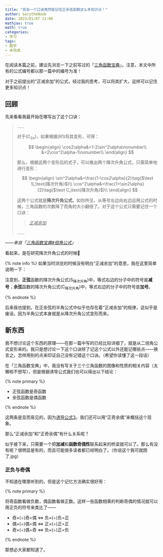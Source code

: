 ```yaml
---
title: "背会一个口诀竟然能记住正余弦函数这么多知识点！"
author: GarytheNoob
date: 2023/01/07 21:00
mathjax: true
math: true
categories:
- 学习
tags:
- 数学
- 未完成
---
```


在阅读本篇之前，建议先浏览一下之前写过的「[三角函数宝典](https://garythenoob.github.io/01trigonometric_func_algs/)」。注意，本文中所有的公式编号都以那一篇中的编号为准！

对于之前提出的“正减余加”的公式，经过我的思考，可以将其扩大，这样可以记住更多知识点！

<!-- more -->

## 回顾

先来看看我最开始在哪写出了这个口诀：

>……
>
>对于$(\text{C}_{2\alpha})$，如果根据$\text{(R1)}$将其变形，可得：
>
>$$
>\begin{align}
>\cos2\alpha&=1-2\sin^2\alpha\nonumber\\
>&=2\cos^2\alpha-1\nonumber\\
>\end{align}
>$$
>
>那么，根据这两个变形后的式子，可以推出两个降次升角公式，只需简单地进行变形：
>
>$$
>\begin{align}
>\sin^2\alpha&=\frac{1-\cos2\alpha}{2}\tag{$\text S_\text{降次升角}$}\\
>\cos^2\alpha&=\frac{1+\sin2\alpha}{2}\tag{$\text C_\text{降次升角}$}\\
>\end{align}
>$$
>
>这两个公式就是**降次升角公式**。如你所见，从等号左边向右边运用公式的时候，三角函数的次数降了而角的大小翻倍了。对于这个公式只需要记住一个口诀：
>
>><u>*正减余加*</u>
>
>……

*——来自「[三角函数宝典#倍角公式](https://garythenoob.github.io/trigonometric_func_algs/#%E4%BA%8C%E5%80%8D%E8%A7%92%E5%85%AC%E5%BC%8F)」*

看起来，是在研究降次升角公式的时候🤔

{% note info %}
如果当时浏览的时候没有明白“正减余加”的意思，我在这里简单说明一下：

注意到，**正弦**函数的降次升角公式$(\text{S}_\text{降次升角})$中，等式右边的分子中的符号是**减号**；**余弦**函数的降次升角公式$(\text{C}_\text{降次升角})$中，等式右边的分子中的符号是**加号**。

{% endnote %}

后来我也提到，在正余弦的半角公式中似乎也存在着“正减余加”的规律，这似乎是废话，因为半角公式本身就是从降次升角公式变形而来。

## 新东西

我不想讨论这个东西的原理——在那一篇中写的已经比较详细了，就是从二倍角公式变形来的。我只是想讨论一下这个口诀除了记这个公式以外还能记哪些点——换言之，怎样用别的点来印证自己没有记错这个口诀。（希望你读懂了这一段话）

在「三角函数宝典」中，我没有写关于三个三角函数的图像和性质的相关内容（太懒啦不想写），但是根据诱导公式我们也可以得出以下结论：

{% note primary %}

- 正弦函数是奇函数
- 余弦函数是偶函数

{% endnote %}

这两条是显而易见的，因为[诱导公式3](https://garythenoob.github.io/trigonometric_func_algs/#section-2)。我们还可以用“正奇余偶”来概括这个现象。

那么“正减余加”和“正奇余偶”有什么关系呢？

似乎接下来，只需要一个把**加减**和**函数奇偶性**联系起来的桥梁就可以了。那么有没有呢？很明显是有的，而且可能很多读者都已经明白了。（你说这个我可就困了.jpg）

### 正负与奇偶

不知道在哪里听到的，但是这个记忆方法确实很好用：

{% note primary %}

将奇函数看做负数，偶函数看做正数。这样一些函数相乘的判断奇偶的情况就可以用正负的符号来类比了——

- 奇×(÷)奇=偶 $\Leftrightarrow$ 负×(÷)负=正
- 偶×(÷)偶=偶 $\Leftrightarrow$ 正×(÷)正=正
- 奇×(÷)偶=奇 $\Leftrightarrow$ 负×(÷)正=负

{% endnote %}

那想必大家都知道了。

